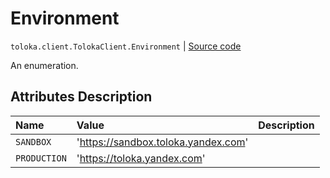 # Environment
`toloka.client.TolokaClient.Environment` | [Source code](https://github.com/Toloka/toloka-kit/blob/v1.0.1/src/client/__init__.py#L224)

An enumeration.

## Attributes Description

| Name | Value | Description |
| :------| :-----------| :----------| 
`SANDBOX`|'https://sandbox.toloka.yandex.com'|<p></p>
`PRODUCTION`|'https://toloka.yandex.com'|<p></p>
